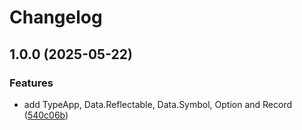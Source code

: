 # Changelog

## 1.0.0 (2025-05-22)


### Features

* add TypeApp, Data.Reflectable, Data.Symbol, Option and Record ([540c06b](https://github.com/rowtype-yoga/typeapp/commit/540c06bd8f2913c9ea56dfcad14f7d7444c3a088))
